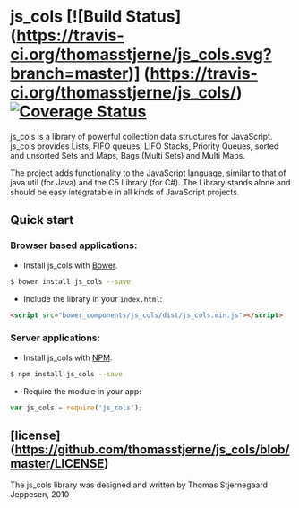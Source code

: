 # js_cols [![Build  Status] (https://travis-ci.org/thomasstjerne/js_cols.svg?branch=master)] (https://travis-ci.org/thomasstjerne/js_cols/) [![Coverage Status](https://coveralls.io/repos/thomasstjerne/js_cols/badge.png)](https://coveralls.io/repos/thomasstjerne/js_cols)

js_cols is a library of powerful collection data structures for JavaScript. js_cols provides Lists, FIFO queues, LIFO Stacks, Priority Queues, sorted and unsorted Sets and Maps, Bags (Multi Sets) and Multi Maps.

The project adds functionality to the JavaScript language, similar to that of java.util (for Java) and the C5 Library (for C#).
The Library stands alone and should be easy integratable in all kinds of JavaScript projects. 

## Quick start

### Browser based applications:

+ Install js_cols with [Bower](https://github.com/bower/bower).

>
```bash
$ bower install js_cols --save
```

+ Include the library in your `index.html`:

>
``` html
<script src="bower_components/js_cols/dist/js_cols.min.js"></script>
```

### Server applications:

+  Install js_cols with [NPM](https://www.npmjs.com/).

>
```bash
$ npm install js_cols --save
```

+ Require the module in your app:

>
```javascript
var js_cols = require('js_cols');
```

## [license] (https://github.com/thomasstjerne/js_cols/blob/master/LICENSE)

The js_cols library was designed and written by Thomas Stjernegaard Jeppesen, 2010






